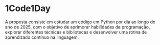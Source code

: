 # 1Code1Day
A proposta consiste em estudar um código em Python por dia ao longo do ano de 2025, com o objetivo de aprimorar habilidades de programação, explorar diferentes técnicas e bibliotecas e desenvolver uma rotina de aprendizado contínuo na linguagem.
